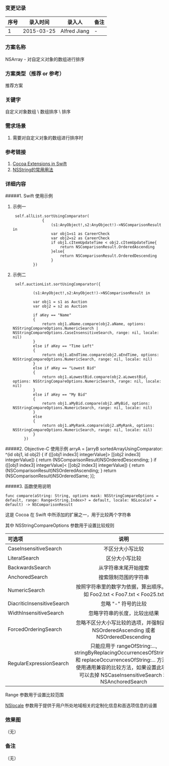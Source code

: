 ### 变更记录
| 序号 | 录入时间 | 录入人 | 备注 |
| -- | -- | -- | -- |
| 1 | 2015-03-25 | Alfred Jiang | - |

### 方案名称
NSArray - 对自定义对象的数组进行排序

### 方案类型（推荐 or 参考）
推荐方案

### 关键字
自定义对象数组 \ 数组排序 \ 排序

### 需求场景
1. 需要对自定义对象的数组进行排序时

### 参考链接
1. [Cocoa Extensions in Swift](http://andelf.github.io/blog/2014/07/04/cocoa-in-swift/)
2. [NSString的常用用法](http://blog.csdn.net/hmt20130412/article/details/20449091)

### 详细内容

#####1. Swift 使用示例

1. 示例一

        self.allList.sortUsingComparator(
                    {
                        (s1:AnyObject!,s2:AnyObject!)->NSComparisonResult in
                        var obj1=s1 as CareerCheck
                        var obj2=s2 as CareerCheck
                        if obj1.cItemUpdateTime < obj2.cItemUpdateTime{
                            return NSComparisonResult.OrderedAscending
                        }else{
                            return NSComparisonResult.OrderedDescending
                        }
                })

1. 示例二

        self.auctionList.sortUsingComparator({

                (s1:AnyObject!,s2:AnyObject!)->NSComparisonResult in

                var obj1 = s1 as Auction
                var obj2 = s2 as Auction

                if aKey == "Name"
                {
                    return obj1.aName.compare(obj2.aName, options: NSStringCompareOptions.NumericSearch | NSStringCompareOptions.CaseInsensitiveSearch, range: nil, locale: nil)
                }
                else if aKey == "Time Left"
                {
                    return obj1.aEndTime.compare(obj2.aEndTime, options: NSStringCompareOptions.NumericSearch, range: nil, locale: nil)
                }
                else if aKey == "Lowest Bid"
                {
                    return obj1.aLowestBid.compare(obj2.aLowestBid, options: NSStringCompareOptions.NumericSearch, range: nil, locale: nil)
                }
                else if aKey == "My Bid"
                {
                    return obj1.aMyBid.compare(obj2.aMyBid, options: NSStringCompareOptions.NumericSearch, range: nil, locale: nil)
                }
                else
                {
                    return obj1.aMyRank.compare(obj2.aMyRank, options: NSStringCompareOptions.NumericSearch, range: nil, locale: nil)
                }
            })

#####2. Objective-C 使用示例
    arryA =  [arryB sortedArrayUsingComparator: ^(id obj1, id obj2) {
            if ([[obj1 index3] integerValue]> [[obj2 index3] integerValue]) {
                return (NSComparisonResult)NSOrderedDescending;
            }
            if ([[obj1 index3] integerValue]< [[obj2 index3] integerValue]) {
                return (NSComparisonResult)NSOrderedAscending;
            }
            return (NSComparisonResult)NSOrderedSame;
        }];

#####3. 函数使用说明

    func compare(aString: String, options mask: NSStringCompareOptions = default, range: Range<String.Index>? = default, locale: NSLocale? = default) -> NSComparisonResult

这是 Cocoa 在 Swift 中所添加的扩展之一，用于比较两个字符串

其中 NSStringCompareOptions 参数用于设置比较规则

| 可选项 | 说明 |
|:---|:---:|
| CaseInsensitiveSearch | 不区分大小写比较 |
| LiteralSearch | 区分大小写比较 |
| BackwardsSearch | 从字符串末尾开始搜索 |
| AnchoredSearch  | 搜索限制范围的字符串 |
| NumericSearch | 按照字符串里的数字为依据，算出顺序。例如 Foo2.txt < Foo7.txt < Foo25.txt |
| DiacriticInsensitiveSearch | 忽略 "-" 符号的比较 |
| WidthInsensitiveSearch | 忽略字符串的长度，比较出结果 |
| ForcedOrderingSearch | 忽略不区分大小写比较的选项，并强制返回 NSOrderedAscending 或者 NSOrderedDescending |
| RegularExpressionSearch | 只能应用于 rangeOfString:..., stringByReplacingOccurrencesOfString:...和 replaceOccurrencesOfString:... 方法。使用通用兼容的比较方法，如果设置此项，可以去掉 NSCaseInsensitiveSearch 和 NSAnchoredSearch |

Range 参数用于设置比较范围

[NSlocale](http://my.oschina.net/hmj/blog/126355) 参数用于提供于用户所处地域相关的定制化信息和首选项信息的设置


### 效果图
（无）

### 备注
（无）
